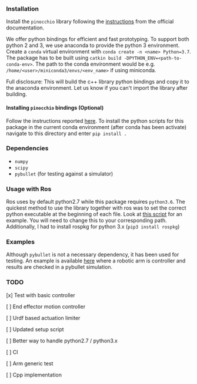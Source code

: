### Installation

Install the `pinocchio` library following the [instructions](https://stack-of-tasks.github.io/pinocchio/download.html) from the official documentation.

We offer python bindings for efficient and fast prototyping. To support both python 2 and 3, we use anaconda to provide the python 3 environment. Create a `conda` virtual environment with `conda create -n <name> Python=3.7`. 
The package has to be built using `catkin build -DPYTHON_ENV=<path-to-conda-env>`. The path to the conda environment would be e.g. `/home/<user>/miniconda3/envs/<env_name>` if using miniconda.

Full disclosure: This will build the c++ library python bindings and copy it to the anaconda environment. Let us know if you can't import the library after building.

#### Installing `pinocchio` bindings (Optional)

Follow the instructions reported [here](https://github.com/conda-forge/pinocchio-feedstock). To install the python scripts for this package in the current conda environment (after conda has been activate) navigate to this directory and enter `pip install .`

### Dependencies
- `numpy`
- `scipy`
- `pybullet` (for testing against a simulator)

### Usage with Ros

Ros uses by default python2.7 while this package requires `python3.6`. The quickest method to use the library together with
ros was to set the correct python executable at the beginning of each file. Look at [this script](test/controllers/test_op_space_controller.py) for an example.
You will need to change this to your corresponding path. Additionally, I had to install rospkg for python 3.x (`pip3 install rospkg`)

### Examples

Although `pybullet` is not a necessary dependency, it has been used for testing. An example is available [here](test/controllers/test_op_space_controller.py)
where a robotic arm is controller and results are checked in a pybullet simulation.

### TODO
[x] Test with basic controller

[ ] End effector motion controller

[ ] Urdf based actuation limiter

[ ] Updated setup script

[ ] Better way to handle python2.7 / python3.x

[ ] CI

[ ] Arm generic test

[ ] Cpp implementation

